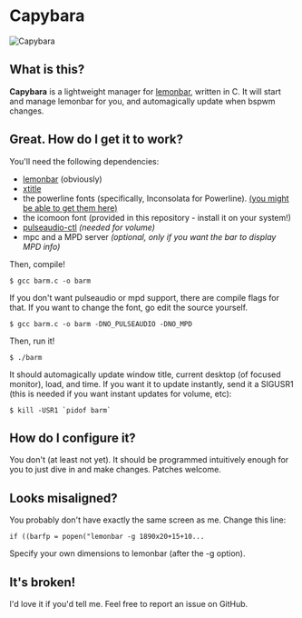 Capybara
========

![Capybara](https://i.imgur.com/ZYwWS9m.png)

## What is this?

**Capybara** is a lightweight manager for [lemonbar](https://github.com/LemonBoy/bar), written in C.
It will start and manage lemonbar for you, and automagically update when bspwm changes.

## Great. How do I get it to work?

You'll need the following dependencies:

- [lemonbar](https://github.com/LemonBoy/bar) (obviously)
- [xtitle](https://github.com/baskerville/xtitle)
- the powerline fonts (specifically, Inconsolata for Powerline). [(you might be able to get them here)](https://github.com/powerline/fonts)
- the icomoon font (provided in this repository - install it on your system!)
- [pulseaudio-ctl](https://github.com/graysky2/pulseaudio-ctl) *(needed for volume)*
- mpc and a MPD server *(optional, only if you want the bar to display MPD info)*

Then, compile!

    $ gcc barm.c -o barm

If you don't want pulseaudio or mpd support, there are compile flags for that.
If you want to change the font, go edit the source yourself.

    $ gcc barm.c -o barm -DNO_PULSEAUDIO -DNO_MPD

Then, run it!

    $ ./barm

It should automagically update window title, current desktop (of focused monitor), load, and time.
If you want it to update instantly, send it a SIGUSR1 (this is needed if you want instant updates for volume, etc):

    $ kill -USR1 `pidof barm`

## How do I configure it?

You don't (at least not yet). It should be programmed intuitively enough for you to just dive in and make changes.
Patches welcome.

## Looks misaligned?

You probably don't have exactly the same screen as me. Change this line:

    if ((barfp = popen("lemonbar -g 1890x20+15+10...

Specify your own dimensions to lemonbar (after the -g option).

## It's broken!

I'd love it if you'd tell me. Feel free to report an issue on GitHub.
